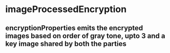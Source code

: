 # imageProcessedEncryption
## encryptionProperties emits the encrypted images based on order of gray tone, upto 3 and a key image shared by both the parties
